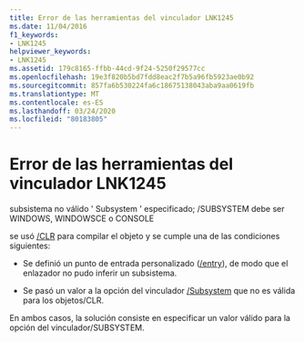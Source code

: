 ```yaml
---
title: Error de las herramientas del vinculador LNK1245
ms.date: 11/04/2016
f1_keywords:
- LNK1245
helpviewer_keywords:
- LNK1245
ms.assetid: 179c8165-ffbb-44cd-9f24-5250f29577cc
ms.openlocfilehash: 19e3f820b5bd7fdd8eac2f7b5a96fb5923ae0b92
ms.sourcegitcommit: 857fa6b530224fa6c18675138043aba9aa0619fb
ms.translationtype: MT
ms.contentlocale: es-ES
ms.lasthandoff: 03/24/2020
ms.locfileid: "80183805"
---
```

# <a name="linker-tools-error-lnk1245"></a>Error de las herramientas del vinculador LNK1245

subsistema no válido ' Subsystem ' especificado; /SUBSYSTEM debe ser WINDOWS, WINDOWSCE o CONSOLE

se usó [/CLR](../../build/reference/clr-common-language-runtime-compilation.md) para compilar el objeto y se cumple una de las condiciones siguientes:

- Se definió un punto de entrada personalizado ([/entry](../../build/reference/entry-entry-point-symbol.md)), de modo que el enlazador no pudo inferir un subsistema.

- Se pasó un valor a la opción del vinculador [/Subsystem](../../build/reference/subsystem-specify-subsystem.md) que no es válida para los objetos/CLR.

En ambos casos, la solución consiste en especificar un valor válido para la opción del vinculador/SUBSYSTEM.

